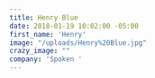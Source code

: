 ```yaml
---
title: Henry Blue
date: 2018-01-19 10:02:00 -05:00
first_name: 'Henry'
image: "/uploads/Henry%20Blue.jpg"
crazy_image: ""
company: 'Spoken '
---
```


